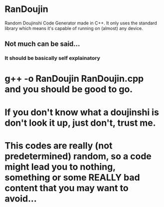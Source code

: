 # RanDoujin
Random Doujinshi Code Generator made in C++.
It only uses the standard library which means it's capable of running on (almost) any device.
## Not much can be said...
### It should be basically self explainatory

# g++ -o RanDoujin RanDoujin.cpp<br>and you should be good to go.

# If you don't know what a doujinshi is don't look it up, just don't, trust me.
# This codes are really (not predetermined) random, so a code might lead you to nothing, something or some REALLY bad content that you may want to avoid...
